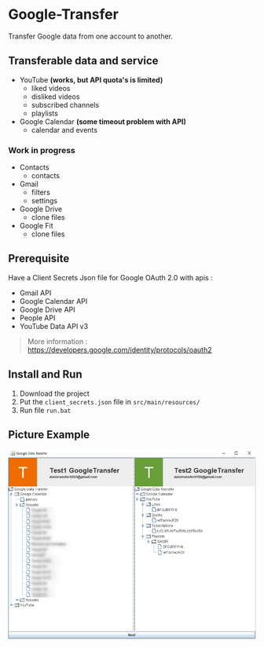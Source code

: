 # Google-Transfer
Transfer Google data from one account to another.

## Transferable data and service
* YouTube **(works, but API quota's is limited)**
    * liked videos
    * disliked videos
    * subscribed channels
    * playlists
* Google Calendar **(some timeout problem with API)**
    * calendar and events

### Work in progress
* Contacts
    * contacts
* Gmail
    * filters
    * settings
* Google Drive
    * clone files
* Google Fit
    * clone files

## Prerequisite
Have a Client Secrets Json file for Google OAuth 2.0 with apis :
- Gmail API
- Google Calendar API
- Google Drive API
- People API
- YouTube Data API v3
> More information : https://developers.google.com/identity/protocols/oauth2

## Install and Run
1. Download the project
2. Put the `client_secrets.json` file in `src/main/resources/`
3. Run file `run.bat`

## Picture Example
![](Google_Data_Transfer.png)
